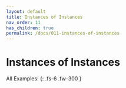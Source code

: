 ```yaml
---
layout: default
title: Instances of Instances
nav_order: 11
has_children: true
permalink: /docs/011-instances-of-instances
---
```


# Instances of Instances

All Examples:
{: .fs-6 .fw-300 }